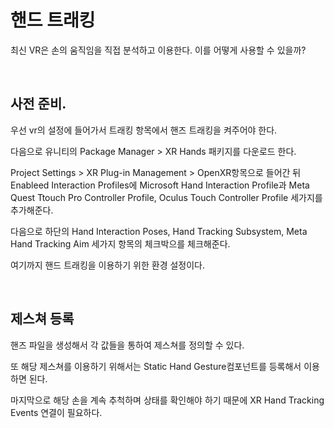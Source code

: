 # 핸드 트래킹

최신 VR은 손의 움직임을 직접 분석하고 이용한다.
이를 어떻게 사용할 수 있을까?

<br>

## 사전 준비.

우선 vr의 설정에 들어가서 트래킹 항목에서 핸즈 트래킹을 켜주어야 한다.

다음으로 유니티의 Package Manager > XR Hands 패키지를 다운로드 한다.

Project Settings > XR Plug-in Management > OpenXR항목으로 들어간 뒤 Enableed Interaction Profiles에 Microsoft Hand Interaction Profile과 Meta Quest Ttouch Pro Controller Profile, Oculus Touch Controller Profile 세가지를 추가해준다.

다음으로 하단의 Hand Interaction Poses, Hand Tracking Subsystem, Meta Hand Tracking Aim 세가지 항목의 체크박으를 체크해준다.

여기까지 핸드 트래킹을 이용하기 위한 환경 설정이다.

<br>

## 제스쳐 등록

핸즈 파일을 생성해서 각 값들을 통하여 제스쳐를 정의할 수 있다.

또 해당 제스쳐를 이용하기 위해서는 Static Hand Gesture컴포넌트를 등록해서 이용하면 된다.

마지막으로 해당 손을 계속 추척하며 상태를 확인해야 하기 때문에 XR Hand Tracking Events 연결이 필요하다.

<br>